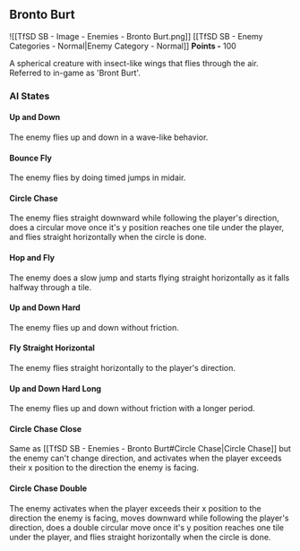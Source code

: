 ## Bronto Burt
![[TfSD SB - Image - Enemies - Bronto Burt.png]]
[[TfSD SB - Enemy Categories - Normal|Enemy Category - Normal]]
**Points -** 100

A spherical creature with insect-like wings that flies through the air.  
Referred to in-game as 'Bront Burt'.
### AI States
#### Up and Down
The enemy flies up and down in a wave-like behavior.
#### Bounce Fly
The enemy flies by doing timed jumps in midair.
#### Circle Chase
The enemy flies straight downward while following the player's direction, does a circular move once it's y position reaches one tile under the player, and flies straight horizontally when the circle is done.
#### Hop and Fly
The enemy does a slow jump and starts flying straight horizontally as it falls halfway through a tile.
#### Up and Down Hard
The enemy flies up and down without friction.
#### Fly Straight Horizontal
The enemy flies straight horizontally to the player's direction.
#### Up and Down Hard Long
The enemy flies up and down without friction with a longer period.
#### Circle Chase Close
Same as [[TfSD SB - Enemies - Bronto Burt#Circle Chase|Circle Chase]] but the enemy can't change direction, and activates when the player exceeds their x position to the direction the enemy is facing.
#### Circle Chase Double
The enemy activates when the player exceeds their x position to the direction the enemy is facing, moves downward while following the player's direction, does a double circular move once it's y position reaches one tile under the player, and flies straight horizontally when the circle is done.
